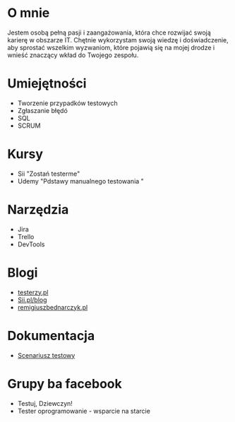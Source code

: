 # O mnie  

Jestem osobą pełną pasji i zaangażowania, która chce
rozwijać swoją karierę w obszarze IT. Chętnie
wykorzystam swoją wiedzę i doświadczenie, aby sprostać
wszelkim wyzwaniom, które pojawią się na mojej drodze i
wnieść znaczący wkład do Twojego zespołu.



# Umiejętności 
* Tworzenie przypadków testowych
*  Zgłaszanie błędó
*  SQL
*  SCRUM


# Kursy
* Sii "Zostań testerme"
*  Udemy "Pdstawy manualnego testowania "

# Narzędzia
*  Jira
*  Trello
*  DevTools



# Blogi
* [testerzy.pl](https://testerzy.pl/)
* [Sii.pl/blog](https://sii.pl/blog/)
* [remigiuszbednarczyk.pl](https://remigiuszbednarczyk.pl/)

# Dokumentacja
* [Scenariusz testowy](https://docs.google.com/document/d/1_Ic29ayg5Rbt_yT-Ewig8u3sM6kvHo1Q/edit?usp=sharing&ouid=116519416121545485401&rtpof=true&sd=true)

#  Grupy ba facebook
* Testuj,  Dziewczyn!
*  Tester oprogramowanie - wsparcie na starcie
